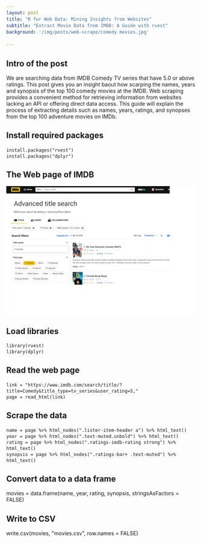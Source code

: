```yaml
---
layout: post
title: "R for Web Data: Mining Insights from Websites"
subtitle: "Extract Movie Data from IMDB: A Guide with rvest"
background: '/img/posts/web-scrape/comedy movies.jpg'

---
```


## Intro of the post

We are searching data from IMDB Comedy TV series that have 5.0 or above ratings. This post gives you an insight baout how scarping the names, years and synopsis of the top 100 comedy movies at the IMDB. Web scraping provides a convenient method for retrieving information from websites lacking an API or offering direct data access. This guide will explain the process of extracting details such as names, years, ratings, and synopses from the top 100 adventure movies on IMDb.

## Install required packages

```
install.packages("rvest")
install.packages("dplyr")
```

## The Web page of IMDB

![IMDB Page](/img/posts/web-scrape/IMDB-page.png)

## Load libraries
```
library(rvest)
library(dplyr)
```

## Read the web page
```
link = "https://www.imdb.com/search/title/?title=Comedy&title_type=tv_series&user_rating=5,"
page = read_html(link)
```

## Scrape the data
```
name = page %>% html_nodes(".lister-item-header a") %>% html_text()
year = page %>% html_nodes(".text-muted.unbold") %>% html_text()
rating = page %>% html_nodes(".ratings-imdb-rating strong") %>% html_text()
synopsis = page %>% html_nodes(".ratings-bar+ .text-muted") %>% html_text()
```

## Convert data to a data frame
movies = data.frame(name, year, rating, synopsis, stringsAsFactors = FALSE)

## Write to CSV
write.csv(movies, "movies.csv", row.names = FALSE)
